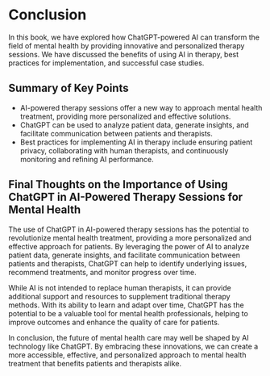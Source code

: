 Conclusion
==========

In this book, we have explored how ChatGPT-powered AI can transform the field of mental health by providing innovative and personalized therapy sessions. We have discussed the benefits of using AI in therapy, best practices for implementation, and successful case studies.

Summary of Key Points
---------------------

* AI-powered therapy sessions offer a new way to approach mental health treatment, providing more personalized and effective solutions.
* ChatGPT can be used to analyze patient data, generate insights, and facilitate communication between patients and therapists.
* Best practices for implementing AI in therapy include ensuring patient privacy, collaborating with human therapists, and continuously monitoring and refining AI performance.

Final Thoughts on the Importance of Using ChatGPT in AI-Powered Therapy Sessions for Mental Health
--------------------------------------------------------------------------------------------------

The use of ChatGPT in AI-powered therapy sessions has the potential to revolutionize mental health treatment, providing a more personalized and effective approach for patients. By leveraging the power of AI to analyze patient data, generate insights, and facilitate communication between patients and therapists, ChatGPT can help to identify underlying issues, recommend treatments, and monitor progress over time.

While AI is not intended to replace human therapists, it can provide additional support and resources to supplement traditional therapy methods. With its ability to learn and adapt over time, ChatGPT has the potential to be a valuable tool for mental health professionals, helping to improve outcomes and enhance the quality of care for patients.

In conclusion, the future of mental health care may well be shaped by AI technology like ChatGPT. By embracing these innovations, we can create a more accessible, effective, and personalized approach to mental health treatment that benefits patients and therapists alike.
